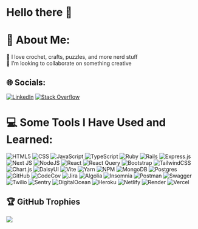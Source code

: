 # Hello there 👋

<!--
**Hessah95/Hessah95** is a ✨ _special_ ✨ repository because its `README.md` (this file) appears on your GitHub profile.

Here are some ideas to get you started:

- 🔭 I’m currently working on ...
- 🌱 I’m currently learning ...
- 👯 I’m looking to collaborate on ...
- 🤔 I’m looking for help with ...
- 💬 Ask me about ...
- 📫 How to reach me: ...
- 😄 Pronouns: ...
- ⚡ Fun fact: ...
-->


# 💫 About Me:
🤍 I love crochet, crafts, puzzles, and more nerd stuff<br>
👯 I’m looking to collaborate on something creative
<br>

## 🌐 Socials:
[![LinkedIn](https://img.shields.io/badge/LinkedIn-%230077B5.svg?logo=linkedin&logoColor=white)](https://linkedin.com/in/hessah-al-hamadi-715795170) [![Stack Overflow](https://img.shields.io/badge/-Stackoverflow-FE7A16?logo=stack-overflow&logoColor=white)](https://stackoverflow.com/users/11878732) 
<br>

# 💻 Some Tools I Have Used and Learned:
![HTML5](https://img.shields.io/badge/html5-%23E34F26.svg?style=flat&logo=html5&logoColor=white) ![CSS](https://img.shields.io/badge/css-%23E34F26.svg?style=flat&logo=css&logoColor=white) ![JavaScript](https://img.shields.io/badge/javascript-%23323330.svg?style=flat&logo=javascript&logoColor=%23F7DF1E) ![TypeScript](https://img.shields.io/badge/typescript-%23007ACC.svg?style=flat&logo=typescript&logoColor=white) ![Ruby](https://img.shields.io/badge/ruby-%23CC342D.svg?style=flat&logo=ruby&logoColor=white) ![Rails](https://img.shields.io/badge/rails-%23CC0000.svg?style=flat&logo=ruby-on-rails&logoColor=white) ![Express.js](https://img.shields.io/badge/express.js-%23404d59.svg?style=flat&logo=express&logoColor=%2361DAFB) ![Next JS](https://img.shields.io/badge/Next-black?style=flat&logo=next.js&logoColor=white) ![NodeJS](https://img.shields.io/badge/node.js-6DA55F?style=flat&logo=node.js&logoColor=white) ![React](https://img.shields.io/badge/react-%2320232a.svg?style=flat&logo=react&logoColor=%2361DAFB) ![React Query](https://img.shields.io/badge/-React%20Query-FF4154?style=flat&logo=react%20query&logoColor=white) ![Bootstrap](https://img.shields.io/badge/bootstrap-%238511FA.svg?style=flat&logo=bootstrap&logoColor=white) ![TailwindCSS](https://img.shields.io/badge/tailwindcss-%2338B2AC.svg?style=flat&logo=tailwind-css&logoColor=white) ![Chart.js](https://img.shields.io/badge/chart.js-F5788D.svg?style=flat&logo=chart.js&logoColor=white) ![DaisyUI](https://img.shields.io/badge/daisyui-5A0EF8?style=flat&logo=daisyui&logoColor=white) ![Vite](https://img.shields.io/badge/vite-%23646CFF.svg?style=flat&logo=vite&logoColor=white) ![Yarn](https://img.shields.io/badge/yarn-%232C8EBB.svg?style=flat&logo=yarn&logoColor=white) ![NPM](https://img.shields.io/badge/NPM-%23CB3837.svg?style=flat&logo=npm&logoColor=white) ![MongoDB](https://img.shields.io/badge/MongoDB-%234ea94b.svg?style=flat&logo=mongodb&logoColor=white) ![Postgres](https://img.shields.io/badge/postgres-%23316192.svg?style=flat&logo=postgresql&logoColor=white) ![GitHub](https://img.shields.io/badge/github-%23121011.svg?style=flat&logo=github&logoColor=white) ![CodeCov](https://img.shields.io/badge/codecov-%23ff0077.svg?style=flat&logo=codecov&logoColor=white) ![Jira](https://img.shields.io/badge/jira-%230A0FFF.svg?style=flat&logo=jira&logoColor=white) ![Algolia](https://img.shields.io/badge/algolia-%23000000.svg?style=flat&logo=algolia&logoColor=white) ![Insomnia](https://img.shields.io/badge/Insomnia-black?style=flat&logo=insomnia&logoColor=5849BE) ![Postman](https://img.shields.io/badge/Postman-FF6C37?style=flat&logo=postman&logoColor=white) ![Swagger](https://img.shields.io/badge/-Swagger-%23Clojure?style=flat&logo=swagger&logoColor=white) ![Twilio](https://img.shields.io/badge/Twilio-F22F46?style=flat&logo=Twilio&logoColor=white) ![Sentry](https://img.shields.io/badge/sentry-%23000000.svg?style=flat&logo=sentry&logoColor=white) ![DigitalOcean](https://img.shields.io/badge/DigitalOcean-%230167ff.svg?style=flat&logo=digitalOcean&logoColor=white) ![Heroku](https://img.shields.io/badge/heroku-%23430098.svg?style=flat&logo=heroku&logoColor=white) ![Netlify](https://img.shields.io/badge/netlify-%23000000.svg?style=flat&logo=netlify&logoColor=#00C7B7) ![Render](https://img.shields.io/badge/Render-%46E3B7.svg?style=flat&logo=render&logoColor=white) ![Vercel](https://img.shields.io/badge/vercel-%23000000.svg?style=flat&logo=vercel&logoColor=white)
<br>

## 🏆 GitHub Trophies
![](https://github-profile-trophy.vercel.app/?username=Hessah95&theme=dracula&no-frame=true&no-bg=true&margin-w=4)
  
<!-- Proudly created with GPRM ( https://gprm.itsvg.in ) -->
